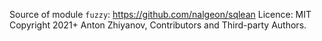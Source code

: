 Source of module `fuzzy`: https://github.com/nalgeon/sqlean
Licence: MIT
Copyright 2021+ Anton Zhiyanov, Contributors and Third-party Authors.